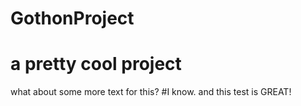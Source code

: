 # GothonProject
# a pretty cool project
what about some more text for this?
#I know. and this test is GREAT!
